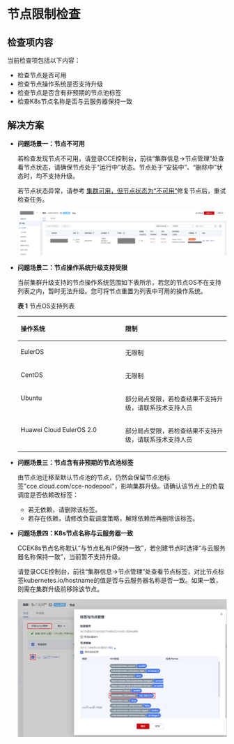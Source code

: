 # 节点限制检查<a name="cce_10_0431"></a>

## 检查项内容<a name="section1956755419593"></a>

当前检查项包括以下内容：

-   检查节点是否可用
-   检查节点操作系统是否支持升级
-   检查节点是否含有非预期的节点池标签
-   检查K8s节点名称是否与云服务器保持一致

## 解决方案<a name="section81891269015"></a>

-   **问题场景一：节点不可用**

    若检查发现节点不可用，请登录CCE控制台，前往“集群信息-\>节点管理”处查看节点状态，请确保节点处于“运行中”状态。节点处于“安装中”、“删除中”状态时，均不支持升级。

    若节点状态异常，请参考  [集群可用，但节点状态为“不可用”](https://support.huaweicloud.com/cce_faq/cce_faq_00120.html)修复节点后，重试检查任务。

    ![](figures/zh-cn_image_0000001417850076.png)

-   **问题场景二：节点操作系统升级支持受限**

    当前集群升级支持的节点操作系统范围如下表所示，若您的节点OS不在支持列表之内，暂时无法升级。您可将节点重置为列表中可用的操作系统。

    **表 1**  节点OS支持列表

    <a name="table11695826532"></a>
    <table><thead align="left"><tr id="row16695202616314"><th class="cellrowborder" valign="top" width="50%" id="mcps1.2.3.1.1"><p id="p665517531578"><a name="p665517531578"></a><a name="p665517531578"></a>操作系统</p>
    </th>
    <th class="cellrowborder" valign="top" width="50%" id="mcps1.2.3.1.2"><p id="p069572618316"><a name="p069572618316"></a><a name="p069572618316"></a>限制</p>
    </th>
    </tr>
    </thead>
    <tbody><tr id="row126959261539"><td class="cellrowborder" valign="top" width="50%" headers="mcps1.2.3.1.1 "><p id="p1069532616315"><a name="p1069532616315"></a><a name="p1069532616315"></a>EulerOS</p>
    </td>
    <td class="cellrowborder" valign="top" width="50%" headers="mcps1.2.3.1.2 "><p id="p196951626139"><a name="p196951626139"></a><a name="p196951626139"></a>无限制</p>
    </td>
    </tr>
    <tr id="row1169511261039"><td class="cellrowborder" valign="top" width="50%" headers="mcps1.2.3.1.1 "><p id="p97601633140"><a name="p97601633140"></a><a name="p97601633140"></a>CentOS</p>
    </td>
    <td class="cellrowborder" valign="top" width="50%" headers="mcps1.2.3.1.2 "><p id="p176951926438"><a name="p176951926438"></a><a name="p176951926438"></a>无限制</p>
    </td>
    </tr>
    <tr id="row96952261931"><td class="cellrowborder" valign="top" width="50%" headers="mcps1.2.3.1.1 "><p id="p89809501734"><a name="p89809501734"></a><a name="p89809501734"></a>Ubuntu</p>
    </td>
    <td class="cellrowborder" valign="top" width="50%" headers="mcps1.2.3.1.2 "><p id="p156830211689"><a name="p156830211689"></a><a name="p156830211689"></a>部分局点受限，若检查结果不支持升级，请联系技术支持人员</p>
    </td>
    </tr>
    <tr id="row46964261135"><td class="cellrowborder" valign="top" width="50%" headers="mcps1.2.3.1.1 "><p id="p1169672613317"><a name="p1169672613317"></a><a name="p1169672613317"></a>Huawei Cloud EulerOS 2.0</p>
    </td>
    <td class="cellrowborder" valign="top" width="50%" headers="mcps1.2.3.1.2 "><p id="p166961267313"><a name="p166961267313"></a><a name="p166961267313"></a>部分局点受限，若检查结果不支持升级，请联系技术支持人员</p>
    </td>
    </tr>
    </tbody>
    </table>

-   **问题场景三：节点含有非预期的节点池标签**

    由节点池迁移至默认节点池的节点，仍然会保留节点池标签"cce.cloud.com/cce-nodepool"，影响集群升级。请确认该节点上的负载调度是否依赖改标签：

    -   若无依赖，请删除该标签。
    -   若存在依赖，请修改负载调度策略，解除依赖后再删除该标签。

-   **问题场景四：K8s节点名称与云服务器一致**

    CCEK8s节点名称默认“与节点私有IP保持一致”，若创建节点时选择“与云服务器名称保持一致”，当前暂不支持升级。

    请登录CCE控制台，前往“集群信息-\>节点管理”处查看节点标签，对比节点标签kubernetes.io/hostname的值是否与云服务器名称是否一致。如果一致，则需在集群升级前移除该节点。

    ![](figures/zh-cn_image_0000001441813300.png)


